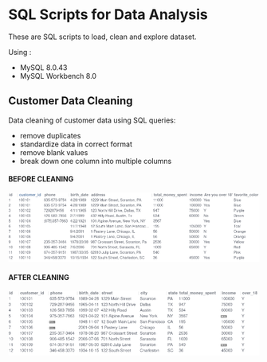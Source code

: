 # SQL Scripts for Data Analysis

These are SQL scripts to load, clean and explore dataset.

Using : 
- MySQL 8.0.43
- MySQL Workbench 8.0


## Customer Data Cleaning

Data cleaning of customer data using SQL queries:
- remove duplicates
- standardize data in correct format
- remove blank values
- break down one column into multiple columns

#### BEFORE CLEANING
![Alt Text](img/customer_1.png)

#### AFTER CLEANING
![Alt Text](img/customer_2.png)

